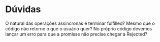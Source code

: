 # Dúvidas

O natural das operações assincronas é terminar fulfilled? Mesmo que o código não retorne o que o usuário quer?
No próprio código devemos lançar um erro para que a promisse não precise chegar a Rejected?